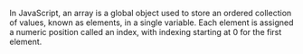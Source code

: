 In JavaScript, an array is a global object used to store an ordered collection of values, known as elements, in a single variable. Each element is assigned a numeric position called an index, with indexing starting at 0 for the first element.
